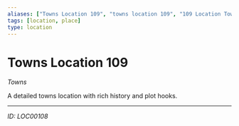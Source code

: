 ```yaml
---
aliases: ["Towns Location 109", "towns location 109", "109 Location Towns"]
tags: [location, place]
type: location
---
```


# Towns Location 109

*Towns*

A detailed towns location with rich history and plot hooks.

---
*ID: LOC00108*